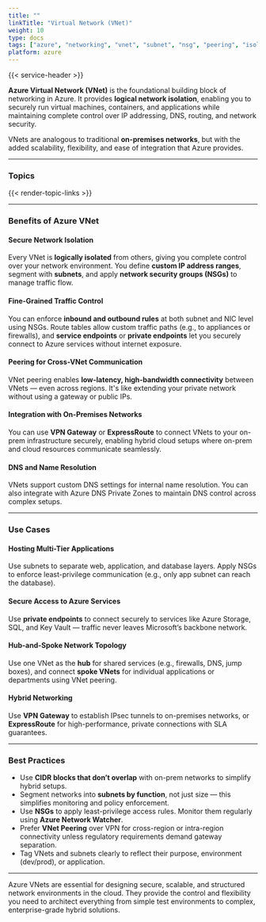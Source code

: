 ```yaml
---
title: ""
linkTitle: "Virtual Network (VNet)"
weight: 10
type: docs
tags: ["azure", "networking", "vnet", "subnet", "nsg", "peering", "isolation"]
platform: azure
---
```


{{< service-header >}}

**Azure Virtual Network (VNet)** is the foundational building block of networking in Azure. It provides **logical network isolation**, enabling you to securely run virtual machines, containers, and applications while maintaining complete control over IP addressing, DNS, routing, and network security.

VNets are analogous to traditional **on-premises networks**, but with the added scalability, flexibility, and ease of integration that Azure provides.

---

### Topics

{{< render-topic-links >}}

---

### Benefits of Azure VNet

#### Secure Network Isolation

Every VNet is **logically isolated** from others, giving you complete control over your network environment. You define **custom IP address ranges**, segment with **subnets**, and apply **network security groups (NSGs)** to manage traffic flow.

#### Fine-Grained Traffic Control

You can enforce **inbound and outbound rules** at both subnet and NIC level using NSGs. Route tables allow custom traffic paths (e.g., to appliances or firewalls), and **service endpoints** or **private endpoints** let you securely connect to Azure services without internet exposure.

#### Peering for Cross-VNet Communication

VNet peering enables **low-latency, high-bandwidth connectivity** between VNets — even across regions. It's like extending your private network without using a gateway or public IPs.

#### Integration with On-Premises Networks

You can use **VPN Gateway** or **ExpressRoute** to connect VNets to your on-prem infrastructure securely, enabling hybrid cloud setups where on-prem and cloud resources communicate seamlessly.

#### DNS and Name Resolution

VNets support custom DNS settings for internal name resolution. You can also integrate with Azure DNS Private Zones to maintain DNS control across complex setups.

---

### Use Cases

#### Hosting Multi-Tier Applications

Use subnets to separate web, application, and database layers. Apply NSGs to enforce least-privilege communication (e.g., only app subnet can reach the database).

#### Secure Access to Azure Services

Use **private endpoints** to connect securely to services like Azure Storage, SQL, and Key Vault — traffic never leaves Microsoft’s backbone network.

#### Hub-and-Spoke Network Topology

Use one VNet as the **hub** for shared services (e.g., firewalls, DNS, jump boxes), and connect **spoke VNets** for individual applications or departments using VNet peering.

#### Hybrid Networking

Use **VPN Gateway** to establish IPsec tunnels to on-premises networks, or **ExpressRoute** for high-performance, private connections with SLA guarantees.

---

### Best Practices

- Use **CIDR blocks that don’t overlap** with on-prem networks to simplify hybrid setups.
- Segment networks into **subnets by function**, not just size — this simplifies monitoring and policy enforcement.
- Use **NSGs** to apply least-privilege access rules. Monitor them regularly using **Azure Network Watcher**.
- Prefer **VNet Peering** over VPN for cross-region or intra-region connectivity unless regulatory requirements demand gateway separation.
- Tag VNets and subnets clearly to reflect their purpose, environment (dev/prod), or application.

---

Azure VNets are essential for designing secure, scalable, and structured network environments in the cloud. They provide the control and flexibility you need to architect everything from simple test environments to complex, enterprise-grade hybrid solutions.
